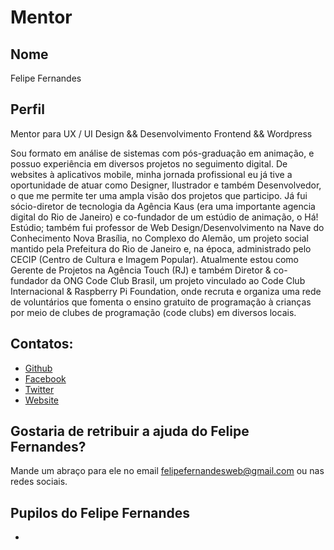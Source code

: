 # Mentor 

## Nome
Felipe Fernandes

## Perfil

Mentor para UX / UI Design && Desenvolvimento Frontend && Wordpress

Sou formato em análise de sistemas com pós-graduação em animação, e possuo experiência em diversos projetos no seguimento digital. De websites à aplicativos mobile, minha jornada profissional eu já tive a oportunidade de atuar como Designer, Ilustrador e também Desenvolvedor, o que me permite ter uma ampla visão dos projetos que participo. Já fui sócio-diretor de tecnologia da Agência Kaus (era uma importante agencia digital do Rio de Janeiro) e co-fundador de um estúdio de animação, o Há! Estúdio; também fui professor de Web Design/Desenvolvimento na Nave do Conhecimento Nova Brasília, no Complexo do Alemão, um projeto social mantido pela Prefeitura do Rio de Janeiro e, na época, administrado pelo CECIP (Centro de Cultura e Imagem Popular). Atualmente estou como Gerente de Projetos na Agência Touch (RJ) e também Diretor & co-fundador da ONG Code Club Brasil, um projeto vinculado ao Code Club Internacional & Raspberry Pi Foundation, onde recruta e organiza uma rede de voluntários que fomenta o ensino gratuito de programação à crianças por meio de clubes de programação (code clubs) em diversos locais. 

## Contatos:

* [Github](https://github.com/felipefernandes)
* [Facebook](https://www.facebook.com/felipefernandesweb)
* [Twitter](twitter.com/felipefernandes)
* [Website](http://www.felipefernandes.rio)

## Gostaria de retribuir a ajuda do Felipe Fernandes?

Mande um abraço para ele no email felipefernandesweb@gmail.com ou nas redes sociais.

## Pupilos do Felipe Fernandes

* 
